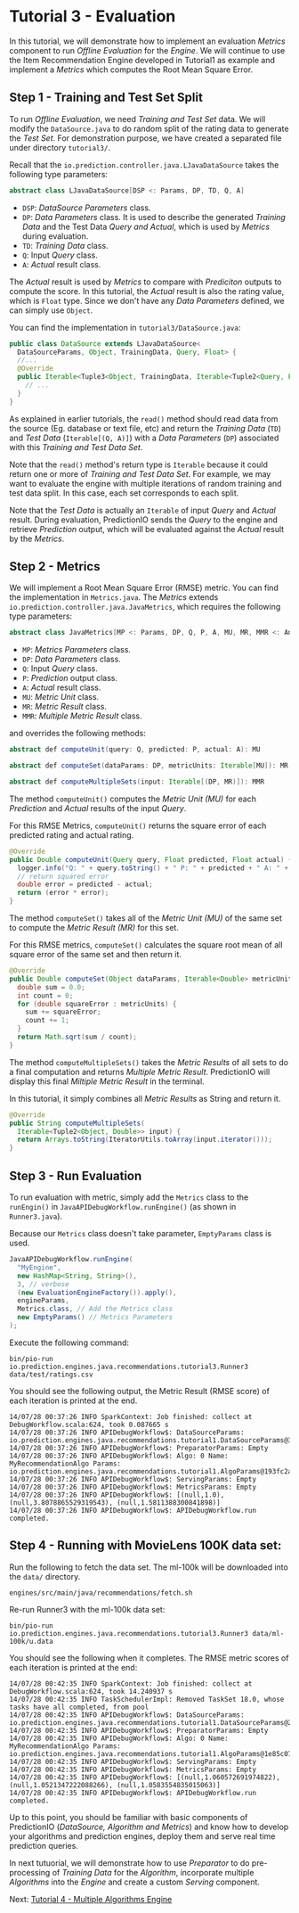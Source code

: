 # Tutorial 3 - Evaluation

In this tutorial, we will demonstrate how to implement an evaluation *Metrics* component to run *Offline Evaluation* for the *Engine*. We will continue to use the Item Recommendation Engine developed in Tutorial1 as example and implement a *Metrics* which computes the Root Mean Square Error.

## Step 1 - Training and Test Set Split

To run *Offline Evaluation*, we need *Training and Test Set* data. We will modify the `DataSource.java` to do random split of the rating data to generate the *Test Set*. For demonstration purpose, we have created a separated file under directory `tutorial3/`.

Recall that the `io.prediction.controller.java.LJavaDataSource` takes the following type parameters:

```java
abstract class LJavaDataSource[DSP <: Params, DP, TD, Q, A]
```
- `DSP`: *DataSource Parameters* class.
- `DP`: *Data Parameters* class. It is used to describe the generated *Training Data* and the Test Data *Query and Actual*, which is used by *Metrics* during evaluation.
- `TD`: *Training Data* class.
- `Q`: Input *Query* class.
- `A`: *Actual* result class.

The *Actual* result is used by *Metrics* to compare with *Prediciton* outputs to compute the score. In this tutorial, the *Actual* result is also the rating value, which is `Float` type.
Since we don't have any *Data Parameters* defined, we can simply use `Object`.

You can find the implementation in `tutorial3/DataSource.java`:

```java
public class DataSource extends LJavaDataSource<
  DataSourceParams, Object, TrainingData, Query, Float> {
  //...
  @Override
  public Iterable<Tuple3<Object, TrainingData, Iterable<Tuple2<Query, Float>>>> read() {
    // ...
  }
}
```

As explained in earlier tutorials, the `read()` method should read data from the source (Eg. database or text file, etc) and return the *Training Data* (`TD`) and *Test Data* (`Iterable[(Q, A)]`) with a *Data Parameters* (`DP`) associated with this *Training and Test Data Set*.

Note that the `read()` method's return type is `Iterable` because it could return one or more of *Training and Test Data Set*. For example, we may want to evaluate the engine with multiple iterations of random training and test data split. In this case, each set corresponds to each split.

Note that the *Test Data* is actually an `Iterable` of input *Query* and *Actual* result. During evaluation, PredictionIO sends the *Query* to the engine and retrieve *Prediction* output, which will be evaluated against the *Actual* result by the *Metrics*.


## Step 2 - Metrics

We will implement a Root Mean Square Error (RMSE) metric. You can find the implementation in `Metrics.java`. The *Metrics* extends `io.prediction.controller.java.JavaMetrics`, which requires the following type parameters:

```java
abstract class JavaMetrics[MP <: Params, DP, Q, P, A, MU, MR, MMR <: AnyRef]
```
- `MP`: *Metrics Parameters* class.
- `DP`: *Data Parameters* class.
- `Q`: Input *Query* class.
- `P`: *Prediction* output class.
- `A`: *Actual* result class.
- `MU`: *Metric Unit* class.
- `MR`: *Metric Result* class.
- `MMR`: *Multiple Metric Result* class.

and overrides the following methods:

```java
abstract def computeUnit(query: Q, predicted: P, actual: A): MU

abstract def computeSet(dataParams: DP, metricUnits: Iterable[MU]): MR

abstract def computeMultipleSets(input: Iterable[(DP, MR)]): MMR
```




The method `computeUnit()` computes the *Metric Unit (MU)* for each *Prediction* and *Actual* results of the input *Query*.

For this RMSE Metrics, `computeUnit()` returns the square error of each predicted rating and actual rating.

```java
@Override
public Double computeUnit(Query query, Float predicted, Float actual) {
  logger.info("Q: " + query.toString() + " P: " + predicted + " A: " + actual);
  // return squared error
  double error = predicted - actual;
  return (error * error);
}
```

The method `computeSet()` takes all of the *Metric Unit (MU)* of the same set to compute the *Metric Result (MR)* for this set.

For this RMSE metrics, `computeSet()` calculates the square root mean of all square error of the same set and then return it.

```java
@Override
public Double computeSet(Object dataParams, Iterable<Double> metricUnits) {
  double sum = 0.0;
  int count = 0;
  for (double squareError : metricUnits) {
    sum += squareError;
    count += 1;
  }
  return Math.sqrt(sum / count);
}
```

The method `computeMultipleSets()` takes the *Metric Results* of all sets to do a final computation and returns *Multiple Metric Result*. PredictionIO will display this final *Miltiple Metric Result* in the terminal.

In this tutorial, it simply combines all *Metric Results* as String and return it.

```java
@Override
public String computeMultipleSets(
  Iterable<Tuple2<Object, Double>> input) {
  return Arrays.toString(IteratorUtils.toArray(input.iterator()));
}
```

## Step 3 - Run Evaluation

To run evaluation with metric, simply add the `Metrics` class to the `runEngin()` in `JavaAPIDebugWorkflow.runEngine()` (as shown in `Runner3.java`).

Because our `Metrics` class doesn't take parameter, `EmptyParams` class is used.

```java
JavaAPIDebugWorkflow.runEngine(
  "MyEngine",
  new HashMap<String, String>(),
  3, // verbose
  (new EvaluationEngineFactory()).apply(),
  engineParams,
  Metrics.class, // Add the Metrics class
  new EmptyParams() // Metrics Parameters
);

```

Execute the following command:

```
bin/pio-run io.prediction.engines.java.recommendations.tutorial3.Runner3 data/test/ratings.csv
```

You should see the following output, the Metric Result (RMSE score) of each iteration is printed at the end.

```
14/07/28 00:37:26 INFO SparkContext: Job finished: collect at DebugWorkflow.scala:624, took 0.087665 s
14/07/28 00:37:26 INFO APIDebugWorkflow$: DataSourceParams: io.prediction.engines.java.recommendations.tutorial1.DataSourceParams@3b9ec8ff
14/07/28 00:37:26 INFO APIDebugWorkflow$: PreparatorParams: Empty
14/07/28 00:37:26 INFO APIDebugWorkflow$: Algo: 0 Name: MyRecommendationAlgo Params: io.prediction.engines.java.recommendations.tutorial1.AlgoParams@193fc2a2
14/07/28 00:37:26 INFO APIDebugWorkflow$: ServingParams: Empty
14/07/28 00:37:26 INFO APIDebugWorkflow$: MetricsParams: Empty
14/07/28 00:37:26 INFO APIDebugWorkflow$: [(null,1.0), (null,3.8078865529319543), (null,1.5811388300841898)]
14/07/28 00:37:26 INFO APIDebugWorkflow$: APIDebugWorkflow.run completed.
```

## Step 4 - Running with MovieLens 100K data set:

Run the following to fetch the data set. The ml-100k will be downloaded into the `data/` directory.

```
engines/src/main/java/recommendations/fetch.sh
```

Re-run Runner3 with the ml-100k data set:

```
bin/pio-run io.prediction.engines.java.recommendations.tutorial3.Runner3 data/ml-100k/u.data
```

You should see the following when it completes. The RMSE metric scores of each iteration is printed at the end:

```
14/07/28 00:42:35 INFO SparkContext: Job finished: collect at DebugWorkflow.scala:624, took 14.240937 s
14/07/28 00:42:35 INFO TaskSchedulerImpl: Removed TaskSet 18.0, whose tasks have all completed, from pool
14/07/28 00:42:35 INFO APIDebugWorkflow$: DataSourceParams: io.prediction.engines.java.recommendations.tutorial1.DataSourceParams@22c8ab44
14/07/28 00:42:35 INFO APIDebugWorkflow$: PreparatorParams: Empty
14/07/28 00:42:35 INFO APIDebugWorkflow$: Algo: 0 Name: MyRecommendationAlgo Params: io.prediction.engines.java.recommendations.tutorial1.AlgoParams@1e85c076
14/07/28 00:42:35 INFO APIDebugWorkflow$: ServingParams: Empty
14/07/28 00:42:35 INFO APIDebugWorkflow$: MetricsParams: Empty
14/07/28 00:42:35 INFO APIDebugWorkflow$: [(null,1.060572691974822), (null,1.0521347222088266), (null,1.0583554835015063)]
14/07/28 00:42:35 INFO APIDebugWorkflow$: APIDebugWorkflow.run completed.
```

Up to this point, you should be familiar with basic components of PredictionIO (*DataSource, Algorithm and Metrics*) and know how to develop your algorithms and prediction engines, deploy them and serve real time prediction queries.

In next tutuorial, we will demonstrate how to use *Preparator* to do pre-processing of *Training Data* for the *Algorithm*, incorporate multiple *Algorithms* into the *Engine* and create a custom *Serving* component.

Next: [Tutorial 4 - Multiple Algorithms Engine](tutorial4-multialgo.md)
